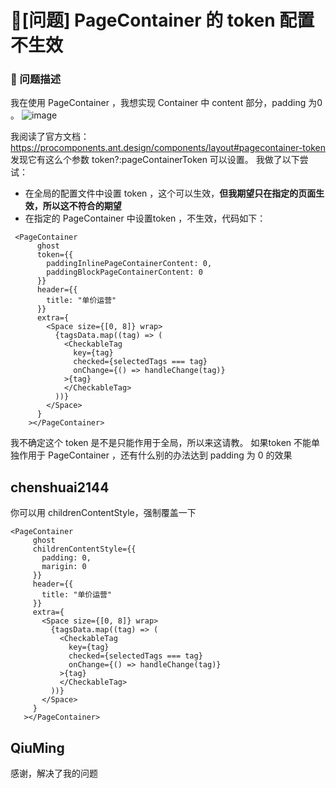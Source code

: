# 🧐[问题] PageContainer 的 token 配置不生效

### 🧐 问题描述

我在使用 PageContainer ，我想实现 Container 中 content 部分，padding 为0 。
![image](https://github.com/ant-design/pro-components/assets/11348698/994cfa44-d821-462d-8849-c0d538f55bfc)

我阅读了官方文档： https://procomponents.ant.design/components/layout#pagecontainer-token
发现它有这么个参数 token?:pageContainerToken 可以设置。 我做了以下尝试：

- 在全局的配置文件中设置 token ，这个可以生效，**但我期望只在指定的页面生效，所以这不符合的期望**
- 在指定的 PageContainer 中设置token ，不生效，代码如下：

```
 <PageContainer
      ghost
      token={{
        paddingInlinePageContainerContent: 0,
        paddingBlockPageContainerContent: 0
      }}
      header={{
        title: "单价运营"
      }}
      extra={
        <Space size={[0, 8]} wrap>
          {tagsData.map((tag) => (
            <CheckableTag
              key={tag}
              checked={selectedTags === tag}
              onChange={() => handleChange(tag)}
            >{tag}
            </CheckableTag>
          ))}
        </Space>
      }
    ></PageContainer>
```

我不确定这个 token 是不是只能作用于全局，所以来这请教。
如果token 不能单独作用于 PageContainer ，还有什么别的办法达到 padding 为 0 的效果

## chenshuai2144

你可以用 childrenContentStyle，强制覆盖一下

```
<PageContainer
     ghost
     childrenContentStyle={{
       padding: 0,
       marigin: 0
     }}
     header={{
       title: "单价运营"
     }}
     extra={
       <Space size={[0, 8]} wrap>
         {tagsData.map((tag) => (
           <CheckableTag
             key={tag}
             checked={selectedTags === tag}
             onChange={() => handleChange(tag)}
           >{tag}
           </CheckableTag>
         ))}
       </Space>
     }
   ></PageContainer>
```

## QiuMing

感谢，解决了我的问题
